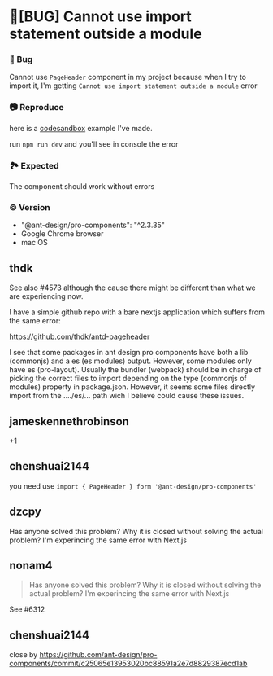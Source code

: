 # 🐛[BUG] Cannot use import statement outside a module

### 🐛 Bug

Cannot use `PageHeader` component in my project because when I try to import it, I'm getting `Cannot use import statement outside a module` error

### 📷 Reproduce

here is a [codesandbox](https://codesandbox.io/p/sandbox/quizzical-worker-fkxf74?file=%2Fpackage.json&selection=%5B%7B%22endColumn%22%3A31%2C%22endLineNumber%22%3A8%2C%22startColumn%22%3A31%2C%22startLineNumber%22%3A8%7D%5D&workspace=%257B%2522activeFileId%2522%253A%2522cl8skx9az000nlpgeaw1kc72o%2522%252C%2522openFiles%2522%253A%255B%2522%252Fpackage.json%2522%252C%2522%252Fpages%252Findex.tsx%2522%255D%252C%2522sidebarPanel%2522%253A%2522EXPLORER%2522%252C%2522gitSidebarPanel%2522%253A%2522COMMIT%2522%252C%2522spaces%2522%253A%257B%2522clawvr6u1000n3b6hv0mkau9x%2522%253A%257B%2522key%2522%253A%2522clawvr6u1000n3b6hv0mkau9x%2522%252C%2522name%2522%253A%2522Default%2520Space%2522%252C%2522devtools%2522%253A%255B%257B%2522type%2522%253A%2522TERMINAL%2522%252C%2522shellId%2522%253A%2522clawvs2o4015u7nge51ix6v5t%2522%252C%2522key%2522%253A%2522clawvs2i5007l3b6h8bz7t8mc%2522%252C%2522isMinimized%2522%253Afalse%257D%252C%257B%2522type%2522%253A%2522PREVIEW%2522%252C%2522taskId%2522%253A%2522dev%2522%252C%2522port%2522%253A3000%252C%2522key%2522%253A%2522clawvr6u2000o3b6h7x31xmm2%2522%252C%2522isMinimized%2522%253Afalse%257D%255D%257D%257D%252C%2522currentSpace%2522%253A%2522clawvr6u1000n3b6hv0mkau9x%2522%257D) example I've made.

run `npm run dev` and you'll see in console the error

### 🏞 Expected

The component should work without errors

### © Version

- "@ant-design/pro-components": "^2.3.35"
- Google Chrome browser
- mac OS

## thdk

See also #4573 although the cause there might be different than what we are experiencing now.

I have a simple github repo with a bare nextjs application which suffers from the same error:

https://github.com/thdk/antd-pageheader

I see that some packages in ant design pro components have both a lib (commonjs) and a es (es modules) output. However, some modules only have es (pro-layout). Usually the bundler (webpack) should be in charge of picking the correct files to import depending on the type (commonjs of modules) property in package.json. However, it seems some files directly import from the ..../es/... path wich I believe could cause these issues.

## jameskennethrobinson

+1

## chenshuai2144

you need use
`import { PageHeader } form '@ant-design/pro-components'`

## dzcpy

Has anyone solved this problem? Why it is closed without solving the actual problem? I'm experincing the same error with Next.js

## nonam4

> Has anyone solved this problem? Why it is closed without solving the actual problem? I'm experincing the same error with Next.js

See #6312

## chenshuai2144

close by https://github.com/ant-design/pro-components/commit/c25065e13953020bc88591a2e7d8829387ecd1ab

